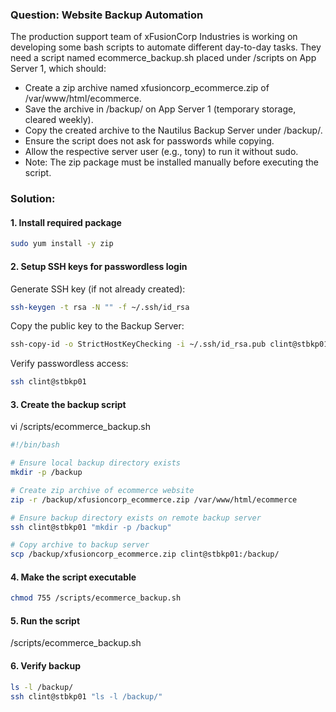 ### Question: Website Backup Automation

The production support team of xFusionCorp Industries is working on developing some bash scripts to automate different day-to-day tasks.
They need a script named ecommerce_backup.sh placed under /scripts on App Server 1, which should:
- Create a zip archive named xfusioncorp_ecommerce.zip of /var/www/html/ecommerce.
- Save the archive in /backup/ on App Server 1 (temporary storage, cleared weekly).
- Copy the created archive to the Nautilus Backup Server under /backup/.
- Ensure the script does not ask for passwords while copying.
- Allow the respective server user (e.g., tony) to run it without sudo.
- Note: The zip package must be installed manually before executing the script.

### Solution:

#### 1. Install required package
```sh
sudo yum install -y zip   
```

#### 2. Setup SSH keys for passwordless login

Generate SSH key (if not already created):
```sh
ssh-keygen -t rsa -N "" -f ~/.ssh/id_rsa
```
Copy the public key to the Backup Server:
```sh
ssh-copy-id -o StrictHostKeyChecking -i ~/.ssh/id_rsa.pub clint@stbkp01
```
Verify passwordless access:
```sh
ssh clint@stbkp01
```

#### 3. Create the backup script
vi /scripts/ecommerce_backup.sh
```sh
#!/bin/bash

# Ensure local backup directory exists
mkdir -p /backup

# Create zip archive of ecommerce website
zip -r /backup/xfusioncorp_ecommerce.zip /var/www/html/ecommerce

# Ensure backup directory exists on remote backup server
ssh clint@stbkp01 "mkdir -p /backup"

# Copy archive to backup server
scp /backup/xfusioncorp_ecommerce.zip clint@stbkp01:/backup/
```

#### 4. Make the script executable
```sh
chmod 755 /scripts/ecommerce_backup.sh
```

#### 5. Run the script

/scripts/ecommerce_backup.sh

#### 6. Verify backup
```sh
ls -l /backup/
ssh clint@stbkp01 "ls -l /backup/"
```
